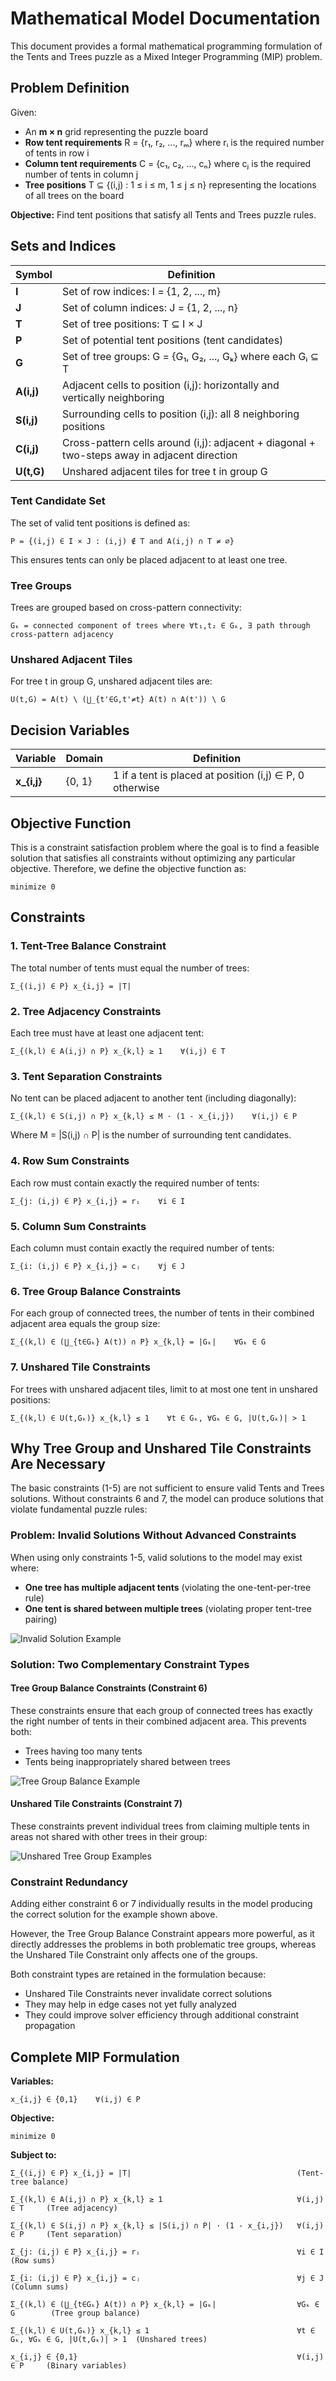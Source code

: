 # Mathematical Model Documentation

This document provides a formal mathematical programming formulation of the Tents and Trees puzzle as a Mixed Integer Programming (MIP) problem.

## Problem Definition

Given:
- An **m × n** grid representing the puzzle board
- **Row tent requirements** R = {r₁, r₂, ..., rₘ} where rᵢ is the required number of tents in row i
- **Column tent requirements** C = {c₁, c₂, ..., cₙ} where cⱼ is the required number of tents in column j
- **Tree positions** T ⊆ {(i,j) : 1 ≤ i ≤ m, 1 ≤ j ≤ n} representing the locations of all trees on the board

**Objective:** Find tent positions that satisfy all Tents and Trees puzzle rules.

## Sets and Indices

| Symbol | Definition |
|--------|------------|
| **I** | Set of row indices: I = {1, 2, ..., m} |
| **J** | Set of column indices: J = {1, 2, ..., n} |
| **T** | Set of tree positions: T ⊆ I × J |
| **P** | Set of potential tent positions (tent candidates) |
| **G** | Set of tree groups: G = {G₁, G₂, ..., Gₖ} where each Gᵢ ⊆ T |
| **A(i,j)** | Adjacent cells to position (i,j): horizontally and vertically neighboring |
| **S(i,j)** | Surrounding cells to position (i,j): all 8 neighboring positions |
| **C(i,j)** | Cross-pattern cells around (i,j): adjacent + diagonal + two-steps away in adjacent direction |
| **U(t,G)** | Unshared adjacent tiles for tree t in group G |

### Tent Candidate Set
The set of valid tent positions is defined as:

```
P = {(i,j) ∈ I × J : (i,j) ∉ T and A(i,j) ∩ T ≠ ∅}
```

This ensures tents can only be placed adjacent to at least one tree.

### Tree Groups
Trees are grouped based on cross-pattern connectivity:

```
Gₖ = connected component of trees where ∀t₁,t₂ ∈ Gₖ, ∃ path through cross-pattern adjacency
```

### Unshared Adjacent Tiles
For tree t in group G, unshared adjacent tiles are:

```
U(t,G) = A(t) \ (⋃_{t'∈G,t'≠t} A(t) ∩ A(t')) \ G
```

## Decision Variables

| Variable | Domain | Definition |
|----------|--------|------------|
| **x_{i,j}** | {0, 1} | 1 if a tent is placed at position (i,j) ∈ P, 0 otherwise |

## Objective Function

This is a constraint satisfaction problem where the goal is to find a feasible solution that satisfies all constraints without optimizing any particular objective. Therefore, we define the objective function as:

```
minimize 0
```

## Constraints

### 1. Tent-Tree Balance Constraint
The total number of tents must equal the number of trees:

```
Σ_{(i,j) ∈ P} x_{i,j} = |T|
```

### 2. Tree Adjacency Constraints
Each tree must have at least one adjacent tent:

```
Σ_{(k,l) ∈ A(i,j) ∩ P} x_{k,l} ≥ 1    ∀(i,j) ∈ T
```

### 3. Tent Separation Constraints
No tent can be placed adjacent to another tent (including diagonally):

```
Σ_{(k,l) ∈ S(i,j) ∩ P} x_{k,l} ≤ M · (1 - x_{i,j})    ∀(i,j) ∈ P
```

Where M = |S(i,j) ∩ P| is the number of surrounding tent candidates.

### 4. Row Sum Constraints
Each row must contain exactly the required number of tents:

```
Σ_{j: (i,j) ∈ P} x_{i,j} = rᵢ    ∀i ∈ I
```

### 5. Column Sum Constraints  
Each column must contain exactly the required number of tents:

```
Σ_{i: (i,j) ∈ P} x_{i,j} = cⱼ    ∀j ∈ J
```

### 6. Tree Group Balance Constraints
For each group of connected trees, the number of tents in their combined adjacent area equals the group size:

```
Σ_{(k,l) ∈ (⋃_{t∈Gₖ} A(t)) ∩ P} x_{k,l} = |Gₖ|    ∀Gₖ ∈ G
```

### 7. Unshared Tile Constraints
For trees with unshared adjacent tiles, limit to at most one tent in unshared positions:

```
Σ_{(k,l) ∈ U(t,Gₖ)} x_{k,l} ≤ 1    ∀t ∈ Gₖ, ∀Gₖ ∈ G, |U(t,Gₖ)| > 1
```

## Why Tree Group and Unshared Tile Constraints Are Necessary

The basic constraints (1-5) are not sufficient to ensure valid Tents and Trees solutions. Without constraints 6 and 7, the model can produce solutions that violate fundamental puzzle rules:

### Problem: Invalid Solutions Without Advanced Constraints

When using only constraints 1-5, valid solutions to the model may exist where:
- **One tree has multiple adjacent tents** (violating the one-tent-per-tree rule)
- **One tent is shared between multiple trees** (violating proper tent-tree pairing)

![Invalid Solution Example](images/invalidSolution.png)

### Solution: Two Complementary Constraint Types

#### Tree Group Balance Constraints (Constraint 6)
These constraints ensure that each group of connected trees has exactly the right number of tents in their combined adjacent area. This prevents both:
- Trees having too many tents
- Tents being inappropriately shared between trees

![Tree Group Balance Example](images/treeGroupBalance.png)

#### Unshared Tile Constraints (Constraint 7)
These constraints prevent individual trees from claiming multiple tents in areas not shared with other trees in their group:

![Unshared Tree Group Examples](images/unsharedTiles.png)

### Constraint Redundancy

Adding either constraint 6 or 7 individually results in the model producing the correct solution for the example shown above.

However, the Tree Group Balance Constraint appears more powerful, as it directly addresses the problems in both problematic tree groups, whereas the Unshared Tile Constraint only affects one of the groups.

Both constraint types are retained in the formulation because:
- Unshared Tile Constraints never invalidate correct solutions
- They may help in edge cases not yet fully analyzed
- They could improve solver efficiency through additional constraint propagation

## Complete MIP Formulation

**Variables:**
```
x_{i,j} ∈ {0,1}    ∀(i,j) ∈ P
```

**Objective:**
```
minimize 0
```

**Subject to:**
```
Σ_{(i,j) ∈ P} x_{i,j} = |T|                                     (Tent-tree balance)

Σ_{(k,l) ∈ A(i,j) ∩ P} x_{k,l} ≥ 1                              ∀(i,j) ∈ T     (Tree adjacency)

Σ_{(k,l) ∈ S(i,j) ∩ P} x_{k,l} ≤ |S(i,j) ∩ P| · (1 - x_{i,j})   ∀(i,j) ∈ P     (Tent separation)

Σ_{j: (i,j) ∈ P} x_{i,j} = rᵢ                                   ∀i ∈ I         (Row sums)

Σ_{i: (i,j) ∈ P} x_{i,j} = cⱼ                                   ∀j ∈ J         (Column sums)

Σ_{(k,l) ∈ (⋃_{t∈Gₖ} A(t)) ∩ P} x_{k,l} = |Gₖ|                  ∀Gₖ ∈ G        (Tree group balance)

Σ_{(k,l) ∈ U(t,Gₖ)} x_{k,l} ≤ 1                                 ∀t ∈ Gₖ, ∀Gₖ ∈ G, |U(t,Gₖ)| > 1  (Unshared trees)

x_{i,j} ∈ {0,1}                                                 ∀(i,j) ∈ P     (Binary variables)
```
